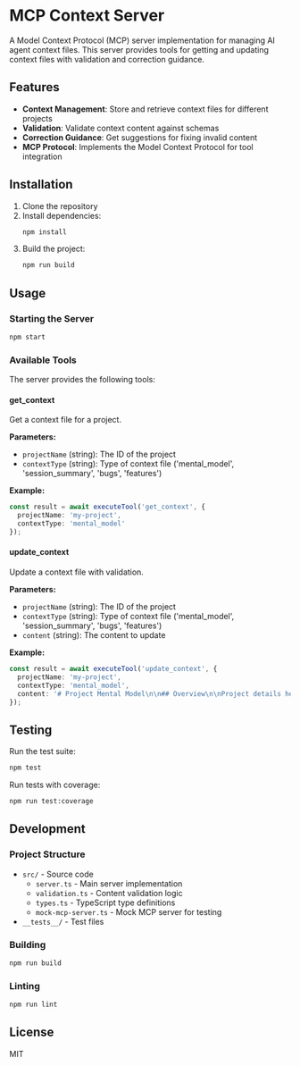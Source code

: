 # MCP Context Server

A Model Context Protocol (MCP) server implementation for managing AI agent context files. This server provides tools for getting and updating context files with validation and correction guidance.

## Features

- **Context Management**: Store and retrieve context files for different projects
- **Validation**: Validate context content against schemas
- **Correction Guidance**: Get suggestions for fixing invalid content
- **MCP Protocol**: Implements the Model Context Protocol for tool integration

## Installation

1. Clone the repository
2. Install dependencies:
   ```bash
   npm install
   ```
3. Build the project:
   ```bash
   npm run build
   ```

## Usage

### Starting the Server

```bash
npm start
```

### Available Tools

The server provides the following tools:

#### get_context

Get a context file for a project.

**Parameters:**
- `projectName` (string): The ID of the project
- `contextType` (string): Type of context file ('mental_model', 'session_summary', 'bugs', 'features')

**Example:**
```typescript
const result = await executeTool('get_context', {
  projectName: 'my-project',
  contextType: 'mental_model'
});
```

#### update_context

Update a context file with validation.

**Parameters:**
- `projectName` (string): The ID of the project
- `contextType` (string): Type of context file ('mental_model', 'session_summary', 'bugs', 'features')
- `content` (string): The content to update

**Example:**
```typescript
const result = await executeTool('update_context', {
  projectName: 'my-project',
  contextType: 'mental_model',
  content: '# Project Mental Model\n\n## Overview\n\nProject details here.'
});
```

## Testing

Run the test suite:

```bash
npm test
```

Run tests with coverage:

```bash
npm run test:coverage
```

## Development

### Project Structure

- `src/` - Source code
  - `server.ts` - Main server implementation
  - `validation.ts` - Content validation logic
  - `types.ts` - TypeScript type definitions
  - `mock-mcp-server.ts` - Mock MCP server for testing
- `__tests__/` - Test files

### Building

```bash
npm run build
```

### Linting

```bash
npm run lint
```

## License

MIT
